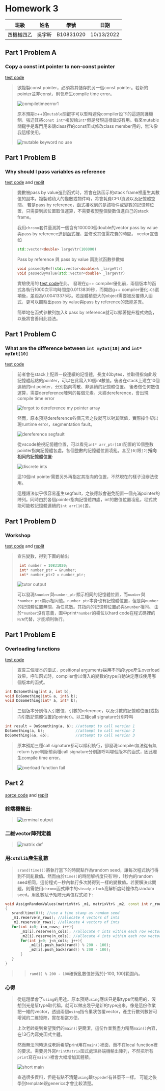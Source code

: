 # Homework 3
 |  班級   | 姓名 |  學號   |   日期   |
 |   :---: | :---:|  :---:  |:---: |
 |四機械四乙|吳宇昕|B10831020|10/13/2022|

## __Part 1 Problem A__
### Copy a const int pointer to non-const pointer 
[test code](CODE/Part1/HW3A.cpp)
> 欲複製const pointer，必須將其儲存於另一個const pointer。若新的pointer並非const，則會產生compile time error。
>
> ![compiletimeerror1](IMG/Part1/3A-0.png)
>
> 原本預期c++的```mutable```關鍵字可以暫時避免compiler設下的這道防護機制，強迫其將```const int*```複製給```int*```但是發現這樣做沒有用。看來mutable關鍵字是專門用來讓class裡的const函式修改class member用的，無法像我這樣使用。
> 
> ![mutable keyword no use](IMG/Part1/3A-2.png)

## __Part 1 Problem B__
### Why should I pass variables as reference
[test code](CODE/Part1/HW3B.cpp) and [replit](https://replit.com/join/wogevlomwv-b10831020)
> 變數被pass by value進到函式時，將會在該函示的stack frame裡產生其數值的副本。複製體積大的變數或物件時，將會耗費CPU資源以及記憶體空間。
> 若是pass by reference，函式接收到的是該物件或變數的記憶體位置，只需要到該位置取值運算，不需要複製整個變數值進自己的stack frame。
>
> 我用```chrono```套件量測將一個含有100000個double的vector pass by value與pass by reference進到函式裡，並修改其值需花費的時間。
> vector宣告如
> ```c++
> std::vector<double> largeVtr(100000)
> ```
>
> Pass by reference 與 pass by value 兩測試函數參數如
> ```c++
> void passedByRef(std::vector<double>& _largeVtr)
> void passedByValue(std::vector<double> _largeVtr)
> ```
>
> 實驗使用的 [test code](CODE/Part1/HW3B.cpp)在此。
> 發現在g++ compiler優化前，兩個版本的函式各執行1000次平均時間差0.0113839秒，而開啟g++ compiler優化```-O3```選項後，差距為0.00413375秒。若是體積更大的object需要被反覆傳入函式，更可以觀察出pass by value與pass by reference的效能差異。
> 
> 簡單地在函式參數列加入& pass by reference就可以顯著提升程式效能，以後將會善用此語法。

## __Part 1 Problem C__
### What are the difference between ```int myInt[10]``` and ```int* myInt[10]```
[test code](CODE/Part1/HW3C.cpp)
> 前者會在stack上配置一段連續的記憶體，長度40bytes，並取得指向此段記憶體起點的pointer，可以在此寫入10個int數值。後者在stack上建立10個連續的int pointer，分別指向零散、非連續的記憶體位置。
> 後者做任何數值運算，需要dereference陣列的每個元素。未經dereference，會出現compile time error
> 
> ![forgot to dereference my pointer array](IMG/Part1/3C-0.png)
> 
> 然而，原本預期dereference各個元素之後就可以對其賦值，實際操作卻出現runtime error，segmentation fault。
> 
> ![dereference segfault](IMG/Part1/3C-3.png)
> 
> 從vscode檢視記憶體位置，可以看見```int* arr_ptr[10]```配置的10個整數pointer指向記憶體各處，各個整數的記憶體位置凌亂。甚至```[0]```跟```[2]```__指向相同的記憶體位置__:
> 
> ![discrete ints](IMG/Part1/3C-2.png)
> 
> 這10個int pointer需要另外再指定其指向的位置，不然現在的樣子沒辦法使用。
> 
> 這種語法似乎很容易產生segfault，之後應該會避免配置一個充滿pointer的陣列。同時由於各個pointer指向記憶體四處，int的數值位置凌亂，程式效能可能較記憶體連續的```int arr[10]```差。


## __Part 1 Problem D__
### Workshop
[test code](CODE/Part1/HW3D.cpp) and [replit](https://replit.com/join/rbiugzgkui-b10831020)
> 宣告變數，得到下圖的輸出
> ```c++
>  int number = 10831020;
>  int* number_ptr = &number;
>  int* number_ptr2 = number_ptr;
> ```
> 
> ![tutor output](IMG/Part1/int_intptr_intref.png)
> 
> 可以發現```&number```與```number_ptr```顯示相同的記憶體位置，而```number```與```*number_ptr```顯示相同值。```number_ptr```本身也有記憶體位置，但是與```number```的記憶體位置無關，為任意數。其指向的記憶體位置必與```&number```相同。
> 由於```*number```沒有意義，圖中print```*number```的欄位以hard code在程式碼裡的```N/A```代替，才能順利執行。

## __Part 1 Problem E__
### Overloading functions
[test code](CODE/Part1/HW3E.cpp)
> 宣告三個版本的函式，positional arguments採用不同的type產生overload效果。呼叫函式時，compiler會以傳入的變數的type自動決定應該使用哪個版本的函式。
```c++
int DoSomething(int a, int b);
void DoSomething(int& a, int& b);
void DoSomething(int* a, int* b);
```
> 三個版本分別傳入引數值、引數的reference，以及引數的記憶體位置(或指向引數記憶體位置的pointer)。以三種call signature分別呼叫
```c++
int result = DoSomething(a, b); //attempt to call version 1
DoSomething(a, b);              //attempt to call version 2
DoSomething(&a, &b);            //attempt to call version 3
```
> 原本預期三種call signature都可以順利執行，卻發現compiler無法從有無return type判斷前兩種call signature分別該呼叫哪個版本的函式，因此發生compile time error。
> 
> ![overload function fail](IMG/Part1/3E-0.png)

## __Part 2__
 [sorce code](CODE/Part2/HW3P2.cpp) and [replit](https://replit.com/join/ntaqjzlkdi-b10831020)
### __終端機輸出:__
 >
 > ![terminal output](IMG/Part2/matrix_terminal_output-2.png)

### __二維vector陣列定義__
 > ![matrix def](IMG/Part2/matrix%20def.png)
### __用```cstdlib```產生亂數__
 > ```srand(time())```將執行當下的時間點作為random seed，讓每次程式執行得到不同亂數值。然而由於```time()```的時間解析度只有1秒，1秒內的random seed相同，這份程式一秒內執行多次將得到一樣的變數值。若要解決此問題，則需使用```chrono```函式庫中的```steady_clock```高解析度時鐘作為random seed。用亂數賦予矩陣元素值程式如下:
 ```c++
 void AssignRandomValues(matrixVtr& _m1, matrixVtr& _m2, const int n_rows, const int n_cols)
{
    srand(time(0)); //use a time stanp as random seed
    _m1.reserve(n_rows); //allocate 4 vectors of ints
    _m2.reserve(n_rows); //allocate 4 vectors of ints
    for(int i=0; i<n_rows; i++){
        _m1[i].reserve(n_cols); //allocate 4 ints within each row vector
        _m2[i].reserve(n_cols); //allocate 4 ints within each row vector
        for(int j=0; j<n_cols; j++){
            _m1[i].push_back(rand() % 200 - 100);
            _m2[i].push_back(rand() % 200 - 100);
        }
    }
}
 ```
 >> ```rand() % 200 - 100```確保亂數值皆落於[-100, 100]範圍內。
### __心得__
 > 從這題學會了```using```的用途。原本預期```using```應該只是取type代稱用的，沒想到光是幫type取代稱，就可以做出幾乎是新的type出來。像是這份作業把一維的vector，透過兩個```using```指令巢狀包覆vector，產生行數列數皆可增減的二維矩陣，實在相當方便。
 >
 > 上次老師提到希望我們的```main()```更簡潔，這份作業我盡力精簡```main()```內容，在13行內寫完函式主體。
 > 
 > 然而無法同時達成老師希望print用在```main()```裡面，而不在local function裡的要求。需要另外寫```PrintMatrix```函式處理終端機輸出陣列，不然把所有```print```寫在```main()```裡會大幅增加其體積。
 >
 > ![short main](IMG/Part2/main.png)
 >
 > 查過很多資料，但是有點不清楚```using```跟```typedef```有甚麼不一樣。 可能之後學到template跟generics才會比較清楚。
